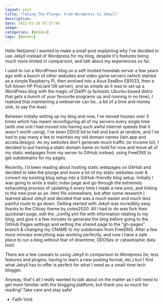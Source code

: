 ```yaml
---
layout: post
title: "Taking The Plunge: From Wordpress to Jekyll"
description: 
date: 2022-03-26 07:57:00
image: 
categories: [Webdev]
tags: [Webdev]
---
```

Hello Netizens! I wanted to make a small post explaining why I've decided to use Jekyll instead of Wordpress for my blog, despite it's features being much more limited in comparison, and talk about my experiences so far.

I used to run a WordPress blog on a self-hosted homelab server a few years ago with a bunch of other websites and video game servers (which started as a simple Raspberry Pi, then evolved into a Asus EeeBox EB1033, then a full-blown HP ProLiant G6 server), and as simple as it was to set up a WordPress blog with the magic of DietPi (a fantastic Ubuntu-based distro that gets a bunch of your favourite programs up and running in no time), I realized that maintaining a webserver can be...a bit of a time and money sink, to say the least. 

Between initially setting up my blog and now, I've moved houses over 3 times which has meant reconfiguring all of my servers every single time (with one unit I had moved into having such awful internet speeds that it wasn't worth using), I've been DDOS'ed to hell and back at random, and I've had to pay many a fee to maintain my old domain names (lain.app and accela.design). As my websites don't generate much traffic (or income lol), I decided to put having a static domain name on hold for now and move all of my static webpages from my server to GitHub instead, using FreeDNS to get subdomains for my pages.

Recently, I'd been reading about hosting static webpages on GitHub and decided to take the plunge and move a lot of my static websites over & convert my existing blog setup into a GitHub-friendly blog setup. Initially I was going to write a static index page and go through the extremely exhausting process of updating it every time I made a new post, and linking to the new post as an .html file somewhere, but after some research I learned about Jekyll and decided that was a much easier and much less painful route to go down. Getting started with Jekyll was incredibly easy thanks to the Chirpy theme by cotes2020. All I had to do was fork their quickstart page, edit the _config.yml file with information relating to my blog, and give it a few minutes to generate the blog before going to the GitHub Pages settings and setting the shared page to the "gh-pages" branch & changing my CNAME to my subdomain from FreeDNS. After a few more minutes everything was working perfectly, and now I have a safe place to run a blog without fear of downtime, DDOSes or catastrophic data loss!

There are a few caveats to using Jekyll in comparison to Wordpress (ie; less features and plugins, having to learn a new posting format, etc.) but I find what Jekyll has to offer is perfect for what I need as a small-time tech blogger. 

Anyway, that's all I really wanted to talk about on the matter as I still need to get more familiar with the blogging platform, but thank you so much for reading! Take care and stay safe! 

- Faith Void
